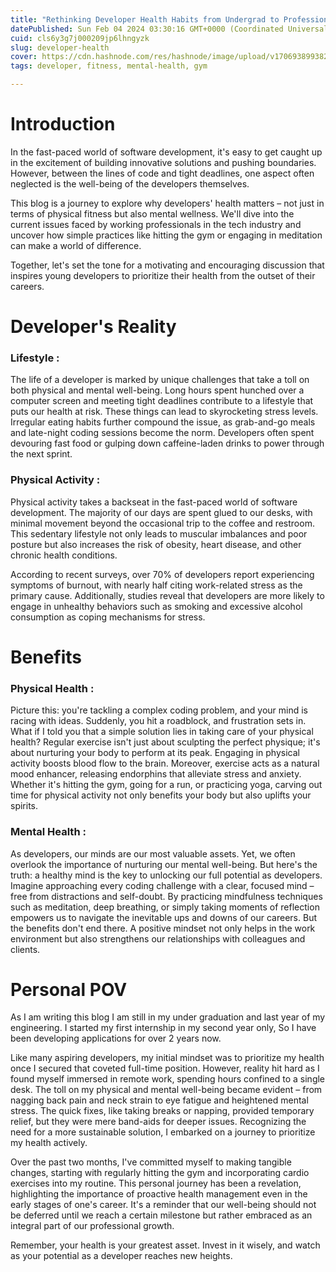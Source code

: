 ```yaml
---
title: "Rethinking Developer Health Habits from Undergrad to Professional"
datePublished: Sun Feb 04 2024 03:30:16 GMT+0000 (Coordinated Universal Time)
cuid: cls6y3g7j000209jp6lhngyzk
slug: developer-health
cover: https://cdn.hashnode.com/res/hashnode/image/upload/v1706938993824/cbd19896-8ad6-421b-8567-613ed60aa939.png
tags: developer, fitness, mental-health, gym

---
```


# Introduction

In the fast-paced world of software development, it's easy to get caught up in the excitement of building innovative solutions and pushing boundaries. However, between the lines of code and tight deadlines, one aspect often neglected is the well-being of the developers themselves.

This blog is a journey to explore why developers' health matters – not just in terms of physical fitness but also mental wellness. We'll dive into the current issues faced by working professionals in the tech industry and uncover how simple practices like hitting the gym or engaging in meditation can make a world of difference.

Together, let's set the tone for a motivating and encouraging discussion that inspires young developers to prioritize their health from the outset of their careers.

# Developer's Reality

### **Lifestyle :**

The life of a developer is marked by unique challenges that take a toll on both physical and mental well-being. Long hours spent hunched over a computer screen and meeting tight deadlines contribute to a lifestyle that puts our health at risk. These things can lead to skyrocketing stress levels. Irregular eating habits further compound the issue, as grab-and-go meals and late-night coding sessions become the norm. Developers often spent devouring fast food or gulping down caffeine-laden drinks to power through the next sprint.

### **Physical Activity :**

Physical activity takes a backseat in the fast-paced world of software development. The majority of our days are spent glued to our desks, with minimal movement beyond the occasional trip to the coffee and restroom. This sedentary lifestyle not only leads to muscular imbalances and poor posture but also increases the risk of obesity, heart disease, and other chronic health conditions.

According to recent surveys, over 70% of developers report experiencing symptoms of burnout, with nearly half citing work-related stress as the primary cause. Additionally, studies reveal that developers are more likely to engage in unhealthy behaviors such as smoking and excessive alcohol consumption as coping mechanisms for stress.

# Benefits

### **Physical Health :**

Picture this: you're tackling a complex coding problem, and your mind is racing with ideas. Suddenly, you hit a roadblock, and frustration sets in. What if I told you that a simple solution lies in taking care of your physical health? Regular exercise isn't just about sculpting the perfect physique; it's about nurturing your body to perform at its peak. Engaging in physical activity boosts blood flow to the brain. Moreover, exercise acts as a natural mood enhancer, releasing endorphins that alleviate stress and anxiety. Whether it's hitting the gym, going for a run, or practicing yoga, carving out time for physical activity not only benefits your body but also uplifts your spirits.

### **Mental Health** :

As developers, our minds are our most valuable assets. Yet, we often overlook the importance of nurturing our mental well-being. But here's the truth: a healthy mind is the key to unlocking our full potential as developers. Imagine approaching every coding challenge with a clear, focused mind – free from distractions and self-doubt. By practicing mindfulness techniques such as meditation, deep breathing, or simply taking moments of reflection empowers us to navigate the inevitable ups and downs of our careers. But the benefits don't end there. A positive mindset not only helps in the work environment but also strengthens our relationships with colleagues and clients.

# **Personal POV**

As I am writing this blog I am still in my under graduation and last year of my engineering. I started my first internship in my second year only, So I have been developing applications for over 2 years now.

Like many aspiring developers, my initial mindset was to prioritize my health once I secured that coveted full-time position. However, reality hit hard as I found myself immersed in remote work, spending hours confined to a single desk. The toll on my physical and mental well-being became evident – from nagging back pain and neck strain to eye fatigue and heightened mental stress. The quick fixes, like taking breaks or napping, provided temporary relief, but they were mere band-aids for deeper issues. Recognizing the need for a more sustainable solution, I embarked on a journey to prioritize my health actively.

Over the past two months, I've committed myself to making tangible changes, starting with regularly hitting the gym and incorporating cardio exercises into my routine. This personal journey has been a revelation, highlighting the importance of proactive health management even in the early stages of one's career. It's a reminder that our well-being should not be deferred until we reach a certain milestone but rather embraced as an integral part of our professional growth.

Remember, your health is your greatest asset. Invest in it wisely, and watch as your potential as a developer reaches new heights.